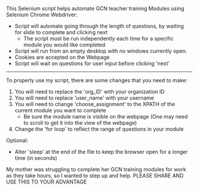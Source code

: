 This Selenium script helps automate GCN teacher training Modules using Selenium Chrome Webdriver:

- Script will automate going through the length of questions, by waiting for slide to complete and clicking next 
   - The script must be run independently each time for a specific module you would like completed
- Script will run from an empty desktop with no windows currently open.
- Cookies are accepted on the Webpage
- Script will wait on questions for user input before clicking 'next' 

-----------------------------------------------------  

To properly use my script, there are some changes that you need to make: 
  1) You will need to replace the 'org_ID' with your organization ID
  2) You will need to replace 'user_name' with your username
  3) You will need to change 'choose_assignment' to the XPATH of the current module you want to complete
     - Be sure the module name is visible on the webpage (One may need to scroll to get it into the view of the webpage)
  4) Change the 'for loop' to reflect the range of questions in your module

Optional:
 - Alter 'sleep' at the end of the file to keep the browser open for a longer time (in seconds) 


My mother was struggling to complete her GCN training modules for work as they take hours, so I wanted to step up and help. PLEASE SHARE AND USE THIS TO YOUR ADVANTAGE
